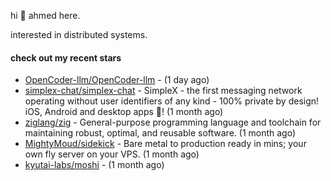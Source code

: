 hi 👋 ahmed here.

interested in distributed systems.

#### check out my recent stars

- [OpenCoder-llm/OpenCoder-llm](https://github.com/OpenCoder-llm/OpenCoder-llm) -  (1 day ago)
- [simplex-chat/simplex-chat](https://github.com/simplex-chat/simplex-chat) - SimpleX - the first messaging network operating without user identifiers of any kind - 100% private by design! iOS, Android and desktop apps 📱! (1 month ago)
- [ziglang/zig](https://github.com/ziglang/zig) - General-purpose programming language and toolchain for maintaining robust, optimal, and reusable software. (1 month ago)
- [MightyMoud/sidekick](https://github.com/MightyMoud/sidekick) - Bare metal to production ready in mins; your own fly server on your VPS. (1 month ago)
- [kyutai-labs/moshi](https://github.com/kyutai-labs/moshi) -  (1 month ago)

